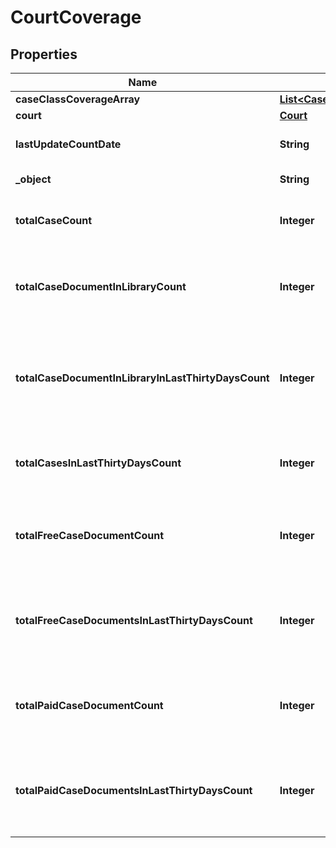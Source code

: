 

# CourtCoverage


## Properties

| Name | Type | Description | Notes |
|------------ | ------------- | ------------- | -------------|
|**caseClassCoverageArray** | [**List&lt;CaseClassCoverage&gt;**](CaseClassCoverage.md) |  |  |
|**court** | [**Court**](Court.md) |  |  |
|**lastUpdateCountDate** | **String** | Date when it was last updated. |  |
|**_object** | **String** | Name of the object |  |
|**totalCaseCount** | **Integer** | Total Cases for a specific court. |  |
|**totalCaseDocumentInLibraryCount** | **Integer** | Count of total Case Documents added in UniCourt Library. |  |
|**totalCaseDocumentInLibraryInLastThirtyDaysCount** | **Integer** | Count of total Case Documents added in UniCourt Library in last 30 days |  |
|**totalCasesInLastThirtyDaysCount** | **Integer** | Total Cases in last 30 days that were added to UniCourt |  |
|**totalFreeCaseDocumentCount** | **Integer** | Total Free Case Documents for a specific court. |  |
|**totalFreeCaseDocumentsInLastThirtyDaysCount** | **Integer** | Total Free Case Documents in last 30 days that were added to UniCourt |  |
|**totalPaidCaseDocumentCount** | **Integer** | Total Paid Case Documents for a specific court. |  |
|**totalPaidCaseDocumentsInLastThirtyDaysCount** | **Integer** | Total Paid Case Documents in last 30 days that were added to UniCourt |  |



